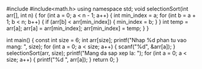 #include<iostream>
#include<math.h>
using namespace std;
void selectionSort(int arr[], int n) {
    for (int a = 0; a < n - 1; a++) {
        int min_index = a;
        for (int b = a + 1; b < n; b++) {
            if (arr[b] < arr[min_index]) {
                min_index = b;
            }
        }
        int temp = arr[a];
        arr[a] = arr[min_index];
        arr[min_index] = temp;
    }
}

int main() {
    const int size = 6;
    int arr[size];
    printf("Nhap %d phan tu vao mang: ", size);
    for (int a = 0; a < size; a++) {
        scanf("%d", &arr[a]);
    }
    selectionSort(arr, size);
    printf("Mang da sap xep la: ");
    for (int a = 0; a < size; a++) {
        printf("%d ", arr[a]);
    }
    return 0;
}
